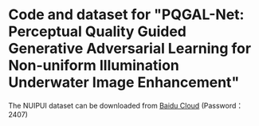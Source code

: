 # Code and dataset for "PQGAL-Net: Perceptual Quality Guided Generative Adversarial Learning for Non-uniform Illumination Underwater Image Enhancement"

  The NUIPUI dataset can be downloaded from [Baidu Cloud](https://pan.baidu.com/s/1JZiDrZJoaQV0B1YUU60Frw) (Password：2407)
